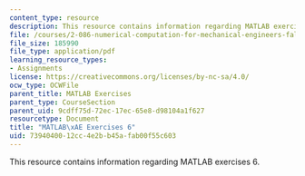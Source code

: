 ```yaml
---
content_type: resource
description: This resource contains information regarding MATLAB exercises 6.
file: /courses/2-086-numerical-computation-for-mechanical-engineers-fall-2012/7394040012cc4e2bb45afab00f55c603_MIT2_086F12_matlab_ex6.pdf
file_size: 185990
file_type: application/pdf
learning_resource_types:
- Assignments
license: https://creativecommons.org/licenses/by-nc-sa/4.0/
ocw_type: OCWFile
parent_title: MATLAB Exercises
parent_type: CourseSection
parent_uid: 9cdff75d-72ec-17ec-65e8-d98104a1f627
resourcetype: Document
title: "MATLAB\xAE Exercises 6"
uid: 73940400-12cc-4e2b-b45a-fab00f55c603
---
```

This resource contains information regarding MATLAB exercises 6.